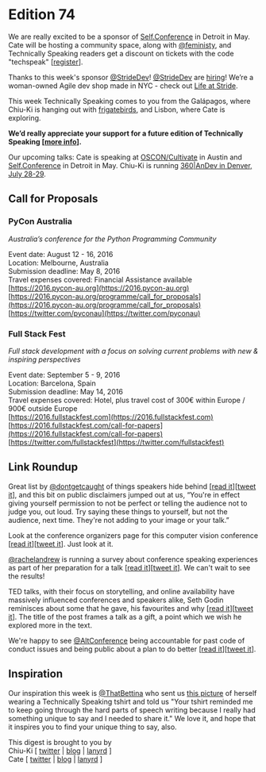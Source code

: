 # Edition 74

We are really excited to be a sponsor of [Self.Conference](http://selfconference.org/) in Detroit in May. Cate will be hosting a community space, along with [@feministy](http://twitter.com/feministy), and Technically Speaking readers get a discount on tickets with the code "techspeak" [[register](https://selfconf2016.eventbrite.com/?discount=techspeak)].

Thanks to this week's sponsor [@StrideDev](http://twitter.com/stridedev)! [@StrideDev](http://twitter.com/stridedev) are [hiring](www.stride.nyc)! We’re a woman-owned Agile dev shop made in NYC - check out [Life at Stride](http://bit.ly/1UNVKBO).

This week Technically Speaking comes to you from the Galápagos, where Chiu-Ki is hanging out with [frigatebirds](https://en.wikipedia.org/wiki/Frigatebird), and Lisbon, where Cate is exploring.

**We’d really appreciate your support for a future edition of Technically Speaking [[more info](http://www.techspeak.email/sponsorship/)].**  

Our upcoming talks: Cate is speaking at [OSCON/Cultivate](http://conferences.oreilly.com/oscon/open-source-us/) in Austin and [Self.Conference](http://selfconference.org/) in Detroit in May. Chiu-Ki is running [360|AnDev in Denver, July 28-29](http://360andev.com/).

## Call for Proposals

### PyCon Australia  
*Australia’s conference for the Python Programming Community* 
 
Event date: August 12 - 16, 2016  
Location: Melbourne, Australia  
Submission deadline: May 8, 2016  
Travel expenses covered: Financial Assistance available  
[https://2016.pycon-au.org](https://2016.pycon-au.org)  
[https://2016.pycon-au.org/programme/call_for_proposals](https://2016.pycon-au.org/programme/call_for_proposals)  
[https://twitter.com/pyconau](https://twitter.com/pyconau)

### Full Stack Fest
*Full stack development with a focus on solving current problems with new & inspiring perspectives*

Event date: September 5 - 9, 2016  
Location: Barcelona, Spain  
Submission deadline: May 14, 2016  
Travel expenses covered: Hotel, plus travel cost of 300€ within Europe / 900€ outside Europe  
[https://2016.fullstackfest.com](https://2016.fullstackfest.com)  
[https://2016.fullstackfest.com/call-for-papers](https://2016.fullstackfest.com/call-for-papers)  
[https://twitter.com/fullstackfest](https://twitter.com/fullstackfest)

## Link Roundup

Great list by [@dontgetcaught](http://twitter.com/dontgetcaught) of things speakers hide behind [[read it](http://eloquentwoman.blogspot.com.co/2016/04/6-things-you-might-be-hiding-behind-as.html)][[tweet it](https://twitter.com/home?status=6%20things%20you%20might%20be%20hiding%20behind%20as%20a%20public%20speaker%20-%20http%3A//eloquentwoman.blogspot.com.co/2016/04/6-things-you-might-be-hiding-behind-as.html%20/by%20%40dontgetcaught%20/via%20%40techspeakdigest)], and this bit on public disclaimers jumped out at us, “You're in effect giving yourself permission to not be perfect or telling the audience not to judge you, out loud. Try saying these things to yourself, but not the audience, next time. They're not adding to your image or your talk.”

Look at the conference organizers page for this computer vision conference [[read it](http://cvpr2016.thecvf.com/organizers)][[tweet it](https://twitter.com/home?status=CVPR%202016%20People%20-%20http%3A//cvpr2016.thecvf.com/organizers%20/via%20%40techspeakdigest)]. Just look at it.

[@rachelandrew](http://twitter.com/rachelandrew) is running a survey about conference speaking experiences as part of her preparation for a talk [[read it](https://www.surveymonkey.co.uk/r/conference-speaking)][[tweet it](https://twitter.com/home?status=Conference%20Speaking%20Survey%20-%20https%3A//www.surveymonkey.co.uk/r/conference-speaking%20/by%20%40rachelandrew%20/via%20%40techspeakdigest)]. We can't wait to see the results!

TED talks, with their focus on storytelling, and online availability have massively influenced conferences and speakers alike, Seth Godin reminisces about some that he gave, his favourites and why [[read it](http://sethgodin.typepad.com/seths_blog/2016/04/the-truth-about-my-ted-talks.html)][[tweet it](https://twitter.com/home?status=Treating%20your%20talk%20as%20a%20gift%20-%20http%3A//sethgodin.typepad.com/seths_blog/2016/04/the-truth-about-my-ted-talks.html%20/via%20%40techspeakdigest)]. The title of the post frames a talk as a gift, a point which we wish he explored more in the text.

We're happy to see [@AltConference](http://twitter.com/altconference) being accountable for past code of conduct issues and being public about a plan to do better [[read it](http://us6.campaign-archive1.com/?u=3139e22dc9&id=053167896f)][[tweet it](https://twitter.com/home?status=Getting%20Better%20-%20http%3A//us6.campaign-archive1.com/?u=3139e22dc9%26id=053167896f%20/by%20%40altconference%20/via%20%40techspeakdigest)].

## Inspiration

Our inspiration this week is [@ThatBettina](http://twitter.com/ThatBettina) who sent us [this picture](https://www.instagram.com/p/BEZKi9iBYuT/) of herself wearing a Technically Speaking tshirt and told us "Your tshirt reminded me to keep going through the hard parts of speech writing because I really had something unique to say and I needed to share it." We love it, and hope that it inspires you to find your unique thing to say, also.

This digest is brought to you by  
Chiu-Ki [ [twitter](https://twitter.com/chiuki) | [blog](http://blog.sqisland.com/) | [lanyrd](http://lanyrd.com/profile/chiuki/) ]  
Cate [ [twitter](https://twitter.com/catehstn) | [blog](http://www.catehuston.com/blog/) | [lanyrd](http://lanyrd.com/profile/catehstn/) ]
